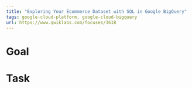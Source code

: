 ```yaml
---
title: "Exploring Your Ecommerce Dataset with SQL in Google BigQuery"
tags: google-cloud-platform, google-cloud-bigquery
url: https://www.qwiklabs.com/focuses/3618
---
```


# Goal


# Task

